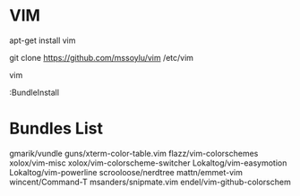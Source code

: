 VIM
========

apt-get install vim

git clone https://github.com/mssoylu/vim /etc/vim

vim

:BundleInstall

Bundles List
========

gmarik/vundle
guns/xterm-color-table.vim
flazz/vim-colorschemes
xolox/vim-misc
xolox/vim-colorscheme-switcher
Lokaltog/vim-easymotion
Lokaltog/vim-powerline
scrooloose/nerdtree
mattn/emmet-vim
wincent/Command-T
msanders/snipmate.vim
endel/vim-github-colorschem
